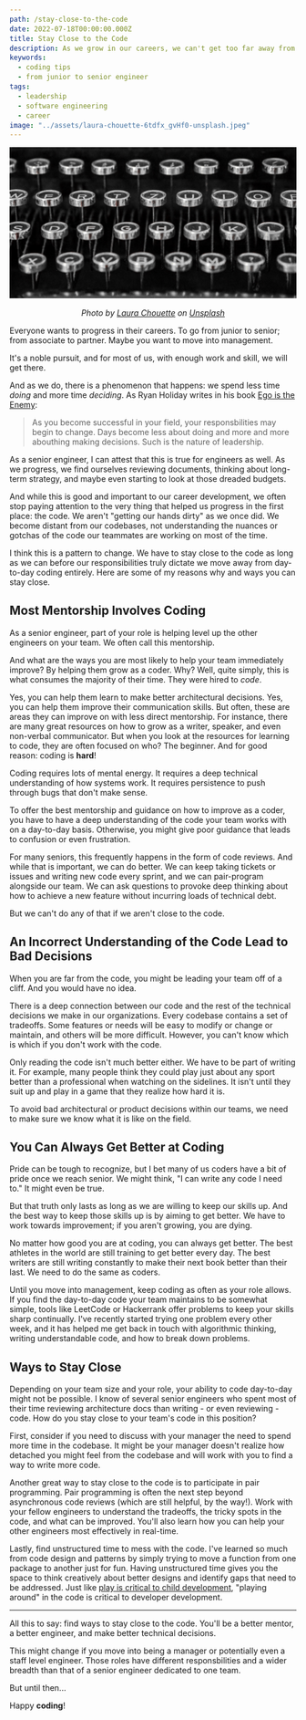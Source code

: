 ```yaml
---
path: /stay-close-to-the-code
date: 2022-07-18T00:00:00.000Z
title: Stay Close to the Code
description: As we grow in our careers, we can't get too far away from the code. At least, not too quickly.
keywords:
  - coding tips
  - from junior to senior engineer
tags:
  - leadership
  - software engineering
  - career
image: "../assets/laura-chouette-6tdfx_gvHf0-unsplash.jpeg"
---
```


![](../assets/laura-chouette-6tdfx_gvHf0-unsplash.jpeg "Upclose of the keys of a typewriter")

<center>

<i>

Photo by <a href="https://unsplash.com/@laurachouette?utm_source=unsplash&utm_medium=referral&utm_content=creditCopyText">Laura Chouette</a> on <a href="https://unsplash.com/s/photos/typewriter?utm_source=unsplash&utm_medium=referral&utm_content=creditCopyText">Unsplash</a>

</i>

</center>

Everyone wants to progress in their careers. To go from junior to senior; from associate to partner. Maybe you want to move into management.

It's a noble pursuit, and for most of us, with enough work and skill, we will get there.

And as we do, there is a phenomenon that happens: we spend less time _doing_ and more time _deciding_. As Ryan Holiday writes in his book [Ego is the Enemy](https://www.goodreads.com/book/show/27036528-ego-is-the-enemy):

> As you become successful in your field, your responsbilities may begin to change. Days become less about doing and more and more abouthing making decisions. Such is the nature of leadership.

As a senior engineer, I can attest that this is true for engineers as well. As we progress, we find ourselves reviewing documents, thinking about long-term strategy, and maybe even starting to look at those dreaded budgets. 

And while this is good and important to our career development, we often stop paying attention to the very thing that helped us progress in the first place: the code. We aren't "getting our hands dirty" as we once did. We become distant from our codebases, not understanding the nuances or gotchas of the code our teammates are working on most of the time.

I think this is a pattern to change. We have to stay close to the code as long as we can before our responsibilities truly dictate we move away from day-to-day coding entirely. Here are some of my reasons why and ways you can stay close.

## Most Mentorship Involves Coding

As a senior engineer, part of your role is helping level up the other engineers on your team. We often call this mentorship. 

And what are the ways you are most likely to help your team immediately improve? By helping them grow as a coder. Why? Well, quite simply, this is what consumes the majority of their time. They were hired to _code_. 

Yes, you can help them learn to make better architectural decisions. Yes, you can help them improve their communication skills. But often, these are areas they can improve on with less direct mentorship. For instance, there are many great resources on how to grow as a writer, speaker, and even non-verbal communicator. But when you look at the resources for learning to code, they are often focused on who? The beginner. And for good reason: coding is **hard**!

Coding requires lots of mental energy. It requires a deep technical understanding of how systems work. It requires persistence to push through bugs that don't make sense. 

To offer the best mentorship and guidance on how to improve as a coder, you have to have a deep understanding of the code your team works with on a day-to-day basis. Otherwise, you might give poor guidance that leads to confusion or even frustration.

For many seniors, this frequently happens in the form of code reviews. And while that is important, we can do better. We can keep taking tickets or issues and writing new code every sprint, and we can pair-program alongside our team. We can ask questions to provoke deep thinking about how to achieve a new feature without incurring loads of technical debt.

But we can't do any of that if we aren't close to the code.

## An Incorrect Understanding of the Code Lead to Bad Decisions

When you are far from the code, you might be leading your team off of a cliff. And you would have no idea.

There is a deep connection between our code and the rest of the technical decisions we make in our organizations. Every codebase contains a set of tradeoffs. Some features or needs will be easy to modify or change or maintain, and others will be more difficult. However, you can't know which is which if you don't work with the code. 

Only reading the code isn't much better either. We have to be part of writing it. For example, many people think they could play just about any sport better than a professional when watching on the sidelines. It isn't until they suit up and play in a game that they realize how hard it is.

To avoid bad architectural or product decisions within our teams, we need to make sure we know what it is like on the field.

## You Can Always Get Better at Coding

Pride can be tough to recognize, but I bet many of us coders have a bit of pride once we reach senior. We might think, "I can write any code I need to." It might even be true. 

But that truth only lasts as long as we are willing to keep our skills up. And the best way to keep those skills up is by aiming to get better. We have to work towards improvement; if you aren't growing, you are dying.

No matter how good you are at coding, you can always get better. The best athletes in the world are still training to get better every day. The best writers are still writing constantly to make their next book better than their last. We need to do the same as coders.

Until you move into management, keep coding as often as your role allows. If you find the day-to-day code your team maintains to be somewhat simple, tools like LeetCode or Hackerrank offer problems to keep your skills sharp continually. I've recently started trying one problem every other week, and it has helped me get back in touch with algorithmic thinking, writing understandable code, and how to break down problems.

## Ways to Stay Close

Depending on your team size and your role, your ability to code day-to-day might not be possible. I know of several senior engineers who spent most of their time reviewing architecture docs than writing - or even reviewing - code. How do you stay close to your team's code in this position?

First, consider if you need to discuss with your manager the need to spend more time in the codebase. It might be your manager doesn't realize how detached you might feel from the codebase and will work with you to find a way to write more code.

Another great way to stay close to the code is to participate in pair programming. Pair programming is often the next step beyond asynchronous code reviews (which are still helpful, by the way!). Work with your fellow engineers to understand the tradeoffs, the tricky spots in the code, and what can be improved. You'll also learn how you can help your other engineers most effectively in real-time.

Lastly, find unstructured time to mess with the code. I've learned so much from code design and patterns by simply trying to move a function from one package to another just for fun. Having unstructured time gives you the space to think creatively about better designs and identify gaps that need to be addressed. Just like [play is critical to child development](https://publications.aap.org/pediatrics/article/119/1/182/70699/The-Importance-of-Play-in-Promoting-Healthy-Child?autologincheck=redirected), "playing around" in the code is critical to developer development. 

---

All this to say: find ways to stay close to the code. You'll be a better mentor, a better engineer, and make better technical decisions.

This might change if you move into being a manager or potentially even a staff level engineer. Those roles have different responsbilities and a wider breadth than that of a senior engineer dedicated to one team. 

But until then...

Happy **coding**!